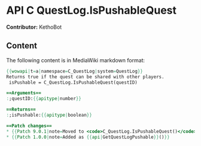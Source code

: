 # API C QuestLog.IsPushableQuest

**Contributor:** KethoBot

## Content

The following content is in MediaWiki markdown format:

```mediawiki
{{wowapi|t=a|namespace=C_QuestLog|system=QuestLog}}
Returns true if the quest can be shared with other players.
 isPushable = C_QuestLog.IsPushableQuest(questID)

==Arguments==
:;questID:{{apitype|number}}

==Returns==
:;isPushable:{{apitype|boolean}}

==Patch changes==
* {{Patch 9.0.1|note=Moved to <code>C_QuestLog.IsPushableQuest()</code>}}
* {{Patch 1.0.0|note=Added as {{api|GetQuestLogPushable}}()}}
```